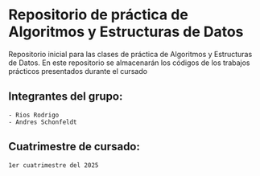 # Repositorio de práctica de Algoritmos y Estructuras de Datos

Repositorio inicial para las clases de práctica de Algoritmos y Estructuras de Datos. En este repositorio se almacenarán los códigos de los trabajos prácticos presentados durante el cursado

## Integrantes del grupo:
    - Rios Rodrigo
    - Andres Schonfeldt

## Cuatrimestre de cursado:
    1er cuatrimestre del 2025
